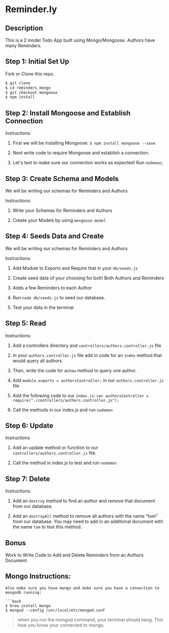 # Reminder.ly

## Description
This is a 2 model Todo App built using Mongo/Mongoose. Authors have many Reminders.

## Step 1: Initial Set Up

Fork or Clone this repo.

```bash
$ git clone
$ cd reminders_mongo
$ git checkout mongoose
$ npm install
```

## Step 2: Install Mongoose and Establish Connection

Instructions:

1. First we will be installing Mongoose: `$ npm install mongoose --save`

2. Next write code to require Mongoose and establish a connection.

3. Let's test to make sure our connection works as expected! Run `nodemon`;

## Step 3: Create Schema and Models

We will be writing our schemas for Reminders and Authors

Instructions:

1. Write your Schemas for Reminders and Authors

2. Create your Models by using `mongoose.model`


## Step 4: Seeds Data and Create

We will be writing our schemas for Reminders and Authors

Instructions:

1. Add Module to Exports and Require that in your `db/seeds.js`

2. Create seed data of your choosing for both Both Authors and Reminders

3. Adds a few Reminders to each Author

4. Run `node db/seeds.js` to seed our database.

4. Test your data in the terminal

## Step 5: Read

Instructions:

1. Add a controllers directory and `controllers/authors.controller.js` file

2. In your `authors.controller.js` file add in code for an `index` method that would query all authors.

3. Then, write the code for a`show` method to query one author.

4. Add `module.exports = authorsController;` in our `authors.controller.js` file

5. Add the following code to our `index.js`: `var authorsController = require("./controllers/authors.controller.js");`

4. Call the methods in our index.js and run `nodemon`

## Step 6: Update

Instructions

1. Add an update method or function to our `controllers/authors.controller.js` file.

2. Call the method in index.js to test and run `nodemon`


## Step 7: Delete

Instructions:

1. Add an `destroy` method to find an author and remove that document from our database.

2. Add an `destroyAll` method to remove all authors with the name "tom" from our database. You may need to add in an additional document with the name `tom` to test this method.

## Bonus

Work to Write Code to Add and Delete Reminders from an Authors Document

## Mongo Instructions:

```
Also make sure you have mongo and make sure you have a connection to mongodb running:

```bash
$ brew install mongo
$ mongod --config /usr/local/etc/mongod.conf
```

> when you run the mongod command, your terminal should hang. This how you know your connected to mongo.
```

